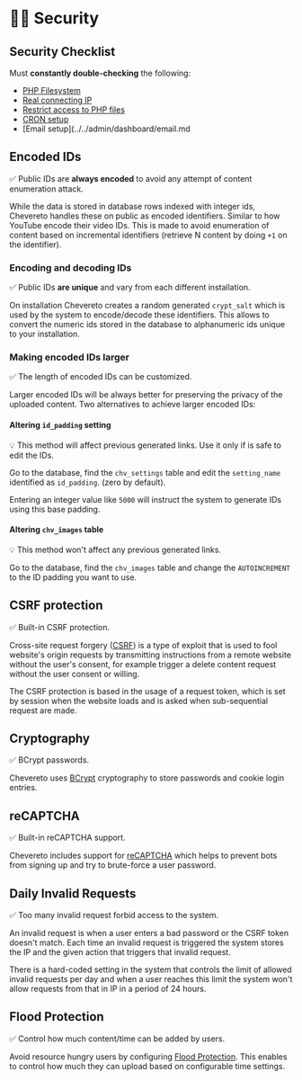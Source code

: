 # 👮‍♀️ Security

## Security Checklist

Must **constantly double-checking** the following:

* [PHP Filesystem](../stack/php.md#php-filesystem)
* [Real connecting IP](../stack/web-server.md#real-connecting-ip)
* [Restrict access to PHP files](../stack/web-server.md#restrict-direct-access-to-php-files)
* [CRON setup](../stack/cron.md)
* [Email setup](../../admin/dashboard/email.md

## Encoded IDs

✅ Public IDs are **always encoded** to avoid any attempt of content enumeration attack.

While the data is stored in database rows indexed with integer ids, Chevereto handles these on public as encoded identifiers. Similar to how YouTube encode their video IDs. This is made to avoid enumeration of content based on incremental identifiers (retrieve N content by doing `+1` on the identifier).

### Encoding and decoding IDs

✅ Public IDs **are unique** and vary from each different installation.

On installation Chevereto creates a random generated `crypt_salt` which is used by the system to encode/decode these identifiers. This allows to convert the numeric ids stored in the database to alphanumeric ids unique to your installation.

### Making encoded IDs larger

✅ The length of encoded IDs can be customized.

Larger encoded IDs will be always better for preserving the privacy of the uploaded content. Two alternatives to achieve larger encoded IDs:

#### Altering `id_padding` setting

💡 This method will affect previous generated links. Use it only if is safe to edit the IDs.

Go to the database, find the `chv_settings` table and edit the `setting_name` identified as `id_padding`. (zero by default).

Entering an integer value like `5000` will instruct the system to generate IDs using this base padding.

#### Altering `chv_images` table

💡 This method won't affect any previous generated links.

Go to the database, find the `chv_images` table and change the `AUTOINCREMENT` to the ID padding you want to use.

## CSRF protection

✅ Built-in CSRF protection.

Cross-site request forgery ([CSRF](https://en.wikipedia.org/wiki/Cross-site_request_forgery)) is a type of exploit that is used to fool website's origin requests by transmitting instructions from a remote website without the user's consent, for example trigger a delete content request without the user consent or willing.

The CSRF protection is based in the usage of a request token, which is set by session when the website loads and is asked when sub-sequential request are made.

## Cryptography

✅ BCrypt passwords.

Chevereto uses [BCrypt](https://en.wikipedia.org/wiki/Bcrypt) cryptography to store passwords and cookie login entries.

## reCAPTCHA

✅ Built-in reCAPTCHA support.

Chevereto includes support for [reCAPTCHA](../../admin/dashboard/external-services.md#recaptcha) which helps to prevent bots from signing up and try to brute-force a user password.

## Daily Invalid Requests

✅ Too many invalid request forbid access to the system.

An invalid request is when a user enters a bad password or the CSRF token doesn't match. Each time an invalid request is triggered the system stores the IP and the given action that triggers that invalid request.

There is a hard-coded setting in the system that controls the limit of allowed invalid requests per day and when a user reaches this limit the system won't allow requests from that in IP in a period of 24 hours.

## Flood Protection

✅ Control how much content/time can be added by users.

Avoid resource hungry users by configuring [Flood Protection](../../admin/dashboard/flood-protection.md). This enables to control how much they can upload based on configurable time settings.
